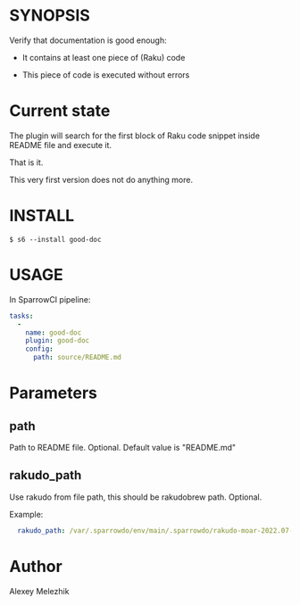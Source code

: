 # SYNOPSIS

Verify that documentation is good enough:

* It contains at least one piece of (Raku) code

* This piece of code is executed without errors

# Current state

The plugin will search for the first block of Raku code snippet inside README
file and execute it. 

That is it. 

This very first version does not do anything more.

# INSTALL

    $ s6 --install good-doc

# USAGE

In SparrowCI pipeline:

```yaml
tasks:
  -
    name: good-doc
    plugin: good-doc
    config: 
      path: source/README.md
```

# Parameters

## path

Path to README file. Optional. Default value is "README.md"

## rakudo_path

Use rakudo from file path, this should be rakudobrew path. Optional. 

Example:

```yaml
  rakudo_path: /var/.sparrowdo/env/main/.sparrowdo/rakudo-moar-2022.07-01-linux-x86_64-gcc
```

# Author

Alexey Melezhik

